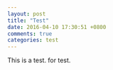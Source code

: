 ```yaml
---
layout: post
title: "Test"
date: 2016-04-10 17:30:51 +0800
comments: true
categories: test
---
```

This is a test.
for test.
